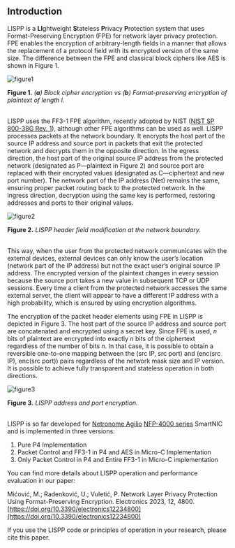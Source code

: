 ## Introduction

LISPP is a **LI**ghtweight **S**tateless **P**rivacy **P**rotection system that 
uses Format-Preserving Encryption (FPE) for network layer privacy protection. 
FPE enables the encryption of arbitrary-length fields in a manner that 
allows the replacement of a protocol field with its encrypted version of the same size. 
The difference between the FPE and classical block ciphers like AES is shown in Figure 1.

![figure1](https://github.com/marko-micovic/lispp/assets/126237332/9b0f1d2e-a30d-47b7-9007-afd45e790ace)

**Figure 1.** *(**a**) Block cipher encryption vs (**b**) Format-preserving encryption of plaintext of length l.*
<br>
<br>

LISPP uses the FF3-1 FPE algorithm, recently adopted by NIST 
([NIST SP 800-38G Rev. 1](https://csrc.nist.gov/pubs/sp/800/38/g/r1/ipd)), 
although other FPE algorithms can be used as well. 
LISPP processes packets at the network boundary. 
It encrypts the host part of the source IP address and source port in packets that exit the protected network and 
decrypts them in the opposite direction. 
In the egress direction, 
the host part of the original source IP address from the protected network (designated as P—plaintext in Figure 2) and 
source port are replaced with their encrypted values (designated as C—ciphertext and new port number). 
The network part of the IP address (Net) remains the same, ensuring proper packet routing back to the protected network. 
In the ingress direction, decryption using the same key is performed, 
restoring addresses and ports to their original values.

![figure2](https://github.com/marko-micovic/lispp/assets/126237332/610c3dbf-c74a-4c81-b688-cf985ed3a0cd)

**Figure 2.** *LISPP header field modification at the network boundary.*
<br>
<br>

This way, when the user from the protected network communicates with the external devices, 
external devices can only know the user’s location (network part of the IP address) 
but not the exact user’s original source IP address. 
The encrypted version of the plaintext changes in every session 
because the source port takes a new value in subsequent TCP or UDP sessions. 
Every time a client from the protected network accesses the same external server, 
the client will appear to have a different IP address with a high probability, 
which is ensured by using encryption algorithms. 

The encryption of the packet header elements using FPE in LISPP is depicted in Figure 3.
The host part of the source IP address and source port are concatenated and encrypted using a secret key. 
Since FPE is used, *n* bits of plaintext are encrypted into exactly *n* bits of the ciphertext 
regardless of the number of bits *n*. 
In that case, it is possible to obtain a reversible one-to-one mapping between 
the (src IP, src port) and (enc(src IP), enc(src port)) pairs 
regardless of the network mask size and IP version. 
It is possible to achieve fully transparent and stateless operation in both directions.

![figure3](https://github.com/marko-micovic/lispp/assets/126237332/cbcc9f85-3384-4737-af4b-693dc802f8bf)

**Figure 3.** *LISPP address and port encryption.*
<br>
<br>
 
LISPP is so far developed for 
[Netronome Agilio](https://www.netronome.com/products/agilio-cx/) 
[NFP-4000 series](https://www.netronome.com/static/app/img/products/silicon-solutions/WP_NFP4000_TOO.pdf) 
SmartNIC and is implemented in three versions:
1. Pure P4 Implementation
2. Packet Control and FF3-1 in P4 and AES in Micro-C Implementation
3. Only Packet Control in P4 and Entire FF3-1 in Micro-C implementation

You can find more details about LISPP operation and performance evaluation in our paper:
 
Mićović, M.; Radenković, U.; Vuletić, P. 
Network Layer Privacy Protection Using Format-Preserving Encryption. 
Electronics 2023, 12, 4800. 
[https://doi.org/10.3390/electronics12234800](https://doi.org/10.3390/electronics12234800)

If you use the LISPP code or principles of operation in your research, please cite this paper.
